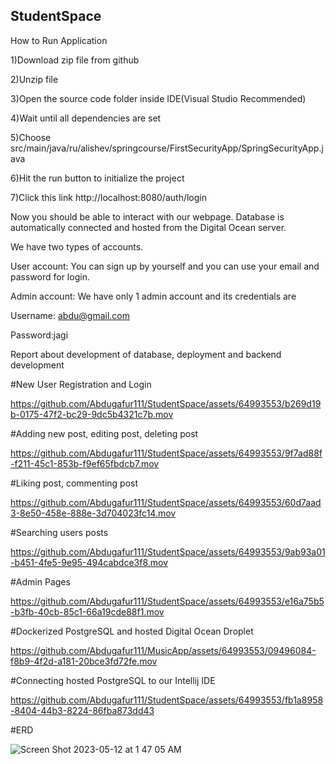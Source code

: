 ## StudentSpace

How to Run Application


1)Download zip file from github


2)Unzip file


3)Open the source code folder inside IDE(Visual Studio Recommended)


4)Wait until all dependencies are set


5)Choose src/main/java/ru/alishev/springcourse/FirstSecurityApp/SpringSecurityApp.java


6)Hit the run button to initialize the project


7)Click this link http://localhost:8080/auth/login


Now you should be able to interact with our webpage. Database is automatically connected and hosted from the Digital Ocean server.



We have two types of accounts.


User account: You can sign up by yourself and you can use your email and password for login.


Admin account: We have only 1 admin account and its credentials are 


Username: abdu@gmail.com


Password:jagi



Report about development of database, deployment and backend development



#New User Registration and Login




https://github.com/Abdugafur111/StudentSpace/assets/64993553/b269d19b-0175-47f2-bc29-9dc5b4321c7b.mov




#Adding new post, editing post, deleting post 




https://github.com/Abdugafur111/StudentSpace/assets/64993553/9f7ad88f-f211-45c1-853b-f9ef65fbdcb7.mov




#Liking post, commenting post




https://github.com/Abdugafur111/StudentSpace/assets/64993553/60d7aad3-8e50-458e-888e-3d704023fc14.mov




#Searching users posts




https://github.com/Abdugafur111/StudentSpace/assets/64993553/9ab93a01-b451-4fe5-9e95-494cabdce3f8.mov




#Admin Pages




https://github.com/Abdugafur111/StudentSpace/assets/64993553/e16a75b5-b3fb-40cb-85c1-66a19cde88f1.mov





#Dockerized PostgreSQL and hosted Digital Ocean Droplet




https://github.com/Abdugafur111/MusicApp/assets/64993553/09496084-f8b9-4f2d-a181-20bce3fd72fe.mov





#Connecting hosted PostgreSQL to our Intellij IDE



https://github.com/Abdugafur111/StudentSpace/assets/64993553/fb1a8958-8404-44b3-8224-86fba873dd43




#ERD




![Screen Shot 2023-05-12 at 1 47 05 AM](https://github.com/Abdugafur111/StudentSpace/assets/64993553/8c51742b-7308-4cfb-96fa-4a0b2af75b9c)


